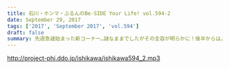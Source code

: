 ```yaml
---
title: 石川・ホンマ・ぶるんのBe-SIDE Your Life! vol.594-2
date: September 29, 2017
tags: ['2017', 'September 2017', 'vol.594']
draft: false
summary: 先週急遽始まった新コーナー…謎なままでしたがその全容が明らかに！後半からはぶるんさんが登場！健康診断は大切です。MIURA
---
```


http://project-phi.ddo.jp/ishikawa/ishikawa594_2.mp3
